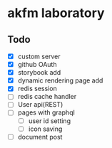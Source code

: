 # akfm laboratory

## Todo

- [x] custom server
- [x] github OAuth
- [x] storybook add
- [x] dynamic rendering page add
- [x] redis session
- [ ] redis cache handler
- [ ] User api(REST)
- [ ] pages with graphql
  - [ ] user id setting
  - [ ] icon saving
- [ ] document post
